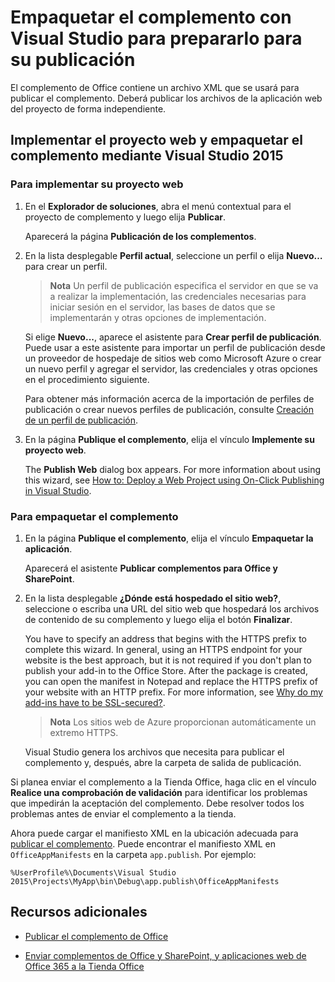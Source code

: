 
# <a name="package-your-add-in-using-visual-studio-to-prepare-for-publishing"></a>Empaquetar el complemento con Visual Studio para prepararlo para su publicación

El complemento de Office contiene un archivo XML que se usará para publicar el complemento. Deberá publicar los archivos de la aplicación web del proyecto de forma independiente.


## <a name="deploy-your-web-project-and-package-your-add-in-by-using-visual-studio-2015"></a>Implementar el proyecto web y empaquetar el complemento mediante Visual Studio 2015



### <a name="to-deploy-your-web-project"></a>Para implementar su proyecto web


1. En el  **Explorador de soluciones**, abra el menú contextual para el proyecto de complemento y luego elija  **Publicar**.
    
    Aparecerá la página **Publicación de los complementos**.
    
2. En la lista desplegable **Perfil actual**, seleccione un perfil o elija **Nuevo…** para crear un perfil.
    
     >**Nota** Un perfil de publicación especifica el servidor en que se va a realizar la implementación, las credenciales necesarias para iniciar sesión en el servidor, las bases de datos que se implementarán y otras opciones de implementación.

    Si elige **Nuevo...**, aparece el asistente para **Crear perfil de publicación**. Puede usar a este asistente para importar un perfil de publicación desde un proveedor de hospedaje de sitios web como Microsoft Azure o crear un nuevo perfil y agregar el servidor, las credenciales y otras opciones en el procedimiento siguiente.
    
    Para obtener más información acerca de la importación de perfiles de publicación o crear nuevos perfiles de publicación, consulte [Creación de un perfil de publicación](http://msdn.microsoft.com/en-us/library/dd465337.aspx#creating_a_profile).
    
3. En la página  **Publique el complemento**, elija el vínculo  **Implemente su proyecto web**.
    
    The  **Publish Web** dialog box appears. For more information about using this wizard, see [How to: Deploy a Web Project using On-Click Publishing in Visual Studio](http://msdn.microsoft.com/en-us/library/dd465337.aspx).
    

### <a name="to-package-your-add-in"></a>Para empaquetar el complemento


1. En la página  **Publique el complemento**, elija el vínculo  **Empaquetar la aplicación**.
    
    Aparecerá el asistente **Publicar complementos para Office y SharePoint**.
    
2. En la lista desplegable  **¿Dónde está hospedado el sitio web?**, seleccione o escriba una URL del sitio web que hospedará los archivos de contenido de su complemento y luego elija el botón  **Finalizar**.
    
    You have to specify an address that begins with the HTTPS prefix to complete this wizard. In general, using an HTTPS endpoint for your website is the best approach, but it is not required if you don't plan to publish your add-in to the Office Store. After the package is created, you can open the manifest in Notepad and replace the HTTPS prefix of your website with an HTTP prefix. For more information, see [Why do my add-ins have to be SSL-secured?](http://msdn.microsoft.com/en-us/library/jj591603#bk_q7). 
    
     >**Nota** Los sitios web de Azure proporcionan automáticamente un extremo HTTPS.

    Visual Studio genera los archivos que necesita para publicar el complemento y, después, abre la carpeta de salida de publicación. 
    
Si planea enviar el complemento a la Tienda Office, haga clic en el vínculo  **Realice una comprobación de validación** para identificar los problemas que impedirán la aceptación del complemento. Debe resolver todos los problemas antes de enviar el complemento a la tienda.

Ahora puede cargar el manifiesto XML en la ubicación adecuada para [publicar el complemento](../publish/publish.md). Puede encontrar el manifiesto XML en  `OfficeAppManifests` en la carpeta `app.publish`. Por ejemplo:

 `%UserProfile%\Documents\Visual Studio 2015\Projects\MyApp\bin\Debug\app.publish\OfficeAppManifests`


## <a name="additional-resources"></a>Recursos adicionales



- [Publicar el complemento de Office](../publish/publish.md)
    
- [Enviar complementos de Office y SharePoint, y aplicaciones web de Office 365 a la Tienda Office](http://msdn.microsoft.com/library/ff075782-1303-4517-91cc-b3d730e9b9ae%28Office.15%29.aspx)
    
